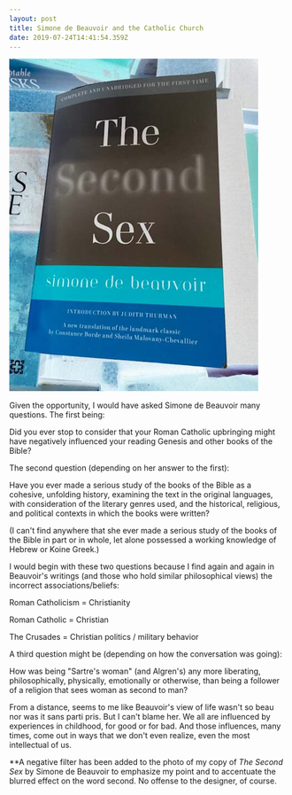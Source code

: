 ```yaml
---
layout: post
title: Simone de Beauvoir and the Catholic Church
date: 2019-07-24T14:41:54.359Z
---
```

![](/assets/uploads/ee8c748a-9add-44af-8852-d8db7bcc2a4d.jpeg)

Given the opportunity, I would have asked Simone de Beauvoir many questions. The first being:

Did you ever stop to consider that your Roman Catholic upbringing might have negatively influenced your reading Genesis and other books of the Bible?

The second question (depending on her answer to the first):

Have you ever made a serious study of the books of the Bible as a cohesive, unfolding history, examining the text in the original languages, with consideration of the literary genres used, and the historical, religious, and political contexts in which the books were written?

(I can't find anywhere that she ever made a serious study of the books of the Bible in part or in whole, let alone possessed a working knowledge of Hebrew or Koine Greek.)

I would begin with these two questions because I find again and again in Beauvoir's writings (and those who hold similar philosophical views) the incorrect associations/beliefs:

Roman Catholicism = Christianity

Roman Catholic = Christian

The Crusades = Christian politics / military behavior

A third question might be (depending on how the conversation was going):

How was being "Sartre's woman" (and Algren's) any more liberating, philosophically, physically, emotionally or otherwise, than being a follower of a religion that sees woman as second to man?

From a distance, seems to me like Beauvoir's view of life wasn't so beau nor was it sans parti pris. But I can't blame her. We all are influenced by experiences in childhood, for good or for bad. And those influences, many times, come out in ways that we don't even realize, even the most intellectual of us.

\*\*A negative filter has been added to the photo of my copy of _The Second Sex_ by Simone de Beauvoir to emphasize my point and to accentuate the blurred effect on the word second. No offense to the designer, of course.
